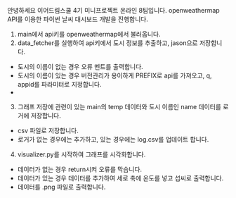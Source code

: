 
안녕하세요 이어드림스쿨 4기 미니프로젝트 온라인 8팀입니다.
openweathermap API를 이용한 파이썬 날씨 대시보드 개발을 진행합니다.

1. main에서 api키를 openweathermap에서 불러옵니다.
2. data_fetcher를 실행하여 api키에서 도시 정보를 추출하고, jason으로 저장합니다.
- 도시의 이름이 없는 경우 오류 멘트를 출력합니다.
- 도시의 이름이 있는 경우 버전관리가 용이하게 PREFIX로 api를 가져오고, q, appid를 파라미터로 지정합니다.
- 
3. 그래프 저장에 관련이 있는 main의 temp 데이터와 도시 이름인 name 데이터를 로거에 저장합니다.
- csv 파일로 저장합니다.
- 로거가 없는 경우에는 추가하고, 있는 경우에는 log.csv를 업데이트 합니다.
  
4. visualizer.py를 시작하여 그래프를 시각화합니다.
- 데이터가 없는 경우 return시켜 오류를 막습니다.
- 데이터가 있는 경우 데이터를 추가하여 세로 축에 온도를 넣고 섭씨로 출력합니다.
- 데이터를 .png 파일로 출력합니다.
